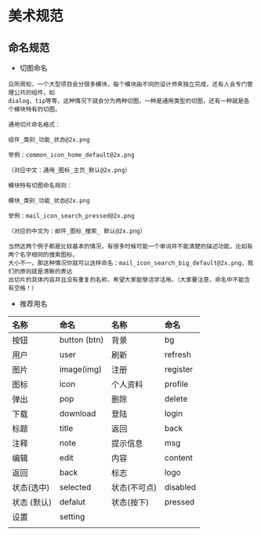 # 美术规范

## 命名规范

* 切图命名

```
众所周知，一个大型项目会分很多模块，每个模块由不同的设计师来独立完成，还有人会专门管理公共的组件，如
dialog、tip等等，这种情况下就会分为两种切图，一种是通用类型的切图，还有一种就是各个模块特有的切图。

通用切片命名格式：

组件_类别_功能_状态@2x.png

举例：common_icon_home_default@2x.png

（对应中文：通用_图标_主页_默认@2x.png）

模块特有切图命名规则：

模块_类别_功能_状态@2x.png

举例：mail_icon_search_pressed@2x.png

（对应的中文为：邮件_图标_搜索_ 默认@2x.png）

当然这两个例子都是比较基本的情况，有很多时候可能一个单词并不能清楚的描述功能，比如有两个名字相同的搜索图标，
大小不一，那这种情况你就可以这样命名：mail_icon_search_big_default@2x.png，我们的原则就是清晰的表达
出切片的具体内容并且没有重复的名称，希望大家能够活学活用。（大家要注意，命名中不能含有空格！）
```

* 推荐用名

| 名称 | 命名 | 名称 | 命名 |
| :--- | :--- | :--- | :--- |
| 按钮 | button \(btn\) | 背景 | bg |
| 用户 | user | 刷新 | refresh |
| 图片 | image\(img\) | 注册 | register |
| 图标 | icon | 个人资料 | profile |
| 弹出 | pop | 删除 | delete |
| 下载 | download | 登陆 | login |
| 标题 | title | 返回 | back |
| 注释 | note | 提示信息 | msg |
| 编辑 | edit | 内容 | content |
| 返回 | back | 标志 | logo |
| 状态\(选中\) | selected | 状态\(不可点\) | disabled |
| 状态 \(默认\) | defalut | 状态\(按下\) | pressed |
| 设置 | setting |  |  |
|  |  |  |  |



